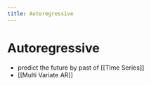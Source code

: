 ```yaml
---
title: Autoregressive
---
```


# Autoregressive
- predict the future by past of [[TIme Series]]
- [[Multi Variate AR]]


































